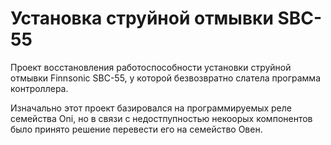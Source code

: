 # Установка струйной отмывки SBC-55

Проект восстановления работоспособности установки струйной отмывки Finnsonic SBC-55, у которой безвозвратно слатела программа контроллера.

Изначально этот проект базировался на программируемых реле семейства Oni, но в связи с недостпупностью некоорых компонентов было принято решение перевести его на семейство Овен.
